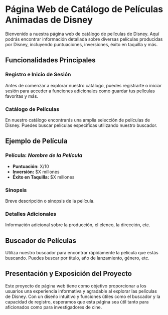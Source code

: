 # Página Web de Catálogo de Películas Animadas de Disney

Bienvenido a nuestra página web de catálogo de películas de Disney. Aquí podrás encontrar información detallada sobre diversas películas producidas por Disney, incluyendo puntuaciones, inversiones, éxito en taquilla y más.

## Funcionalidades Principales

### Registro e Inicio de Sesión

Antes de comenzar a explorar nuestro catálogo, puedes registrarte o iniciar sesión para acceder a funciones adicionales como guardar tus películas favoritas y más.

### Catálogo de Películas

En nuestro catálogo encontrarás una amplia selección de películas de Disney. Puedes buscar películas específicas utilizando nuestro buscador.

## Ejemplo de Película

### Película: *Nombre de la Película*

- **Puntuación:** X/10
- **Inversión:** $X millones
- **Éxito en Taquilla:** $X millones

### Sinopsis

Breve descripción o sinopsis de la película.

### Detalles Adicionales

Información adicional sobre la producción, el elenco, la dirección, etc.

## Buscador de Películas

Utiliza nuestro buscador para encontrar rápidamente la película que estás buscando. Puedes buscar por título, año de lanzamiento, género, etc.

## Presentación y Exposición del Proyecto

Este proyecto de página web tiene como objetivo proporcionar a los usuarios una experiencia informativa y agradable al explorar las películas de Disney. Con un diseño intuitivo y funciones útiles como el buscador y la capacidad de registro, esperamos que esta página sea útil tanto para aficionados como para investigadores de cine.


